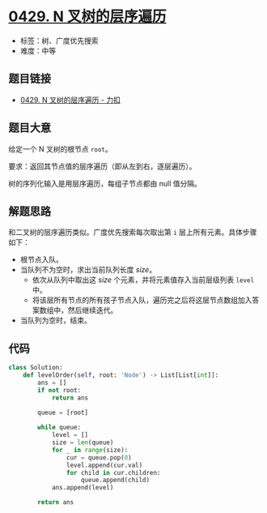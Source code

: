 # [0429. N 叉树的层序遍历](https://leetcode.cn/problems/n-ary-tree-level-order-traversal/)

- 标签：树、广度优先搜索
- 难度：中等

## 题目链接

- [0429. N 叉树的层序遍历 - 力扣](https://leetcode.cn/problems/n-ary-tree-level-order-traversal/)

## 题目大意

给定一个 N 叉树的根节点 `root`。

要求：返回其节点值的层序遍历（即从左到右，逐层遍历）。

树的序列化输入是用层序遍历，每组子节点都由 null 值分隔。

## 解题思路

和二叉树的层序遍历类似。广度优先搜索每次取出第 `i` 层上所有元素。具体步骤如下：

- 根节点入队。
- 当队列不为空时，求出当前队列长度 $size$。
  - 依次从队列中取出这 $size$ 个元素，并将元素值存入当前层级列表 `level` 中。
  - 将该层所有节点的所有孩子节点入队，遍历完之后将这层节点数组加入答案数组中，然后继续迭代。
- 当队列为空时，结束。

## 代码

```python
class Solution:
    def levelOrder(self, root: 'Node') -> List[List[int]]:
        ans = []
        if not root:
            return ans

        queue = [root]
        
        while queue:
            level = []
            size = len(queue)
            for _ in range(size):
                cur = queue.pop(0)
                level.append(cur.val)
                for child in cur.children:
                    queue.append(child)
            ans.append(level)

        return ans
```

